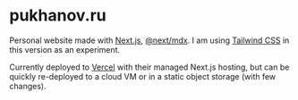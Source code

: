 # pukhanov.ru

Personal website made with [Next.js](https://nextjs.org/), [@next/mdx](https://nextjs.org/docs/app/building-your-application/configuring/mdx). I am using [Tailwind CSS](https://tailwindcss.com/) in this version as an experiment.

Currently deployed to [Vercel](https://vercel.com/) with their managed Next.js hosting, but can be quickly re-deployed to a cloud VM or in a static object storage (with few changes).

